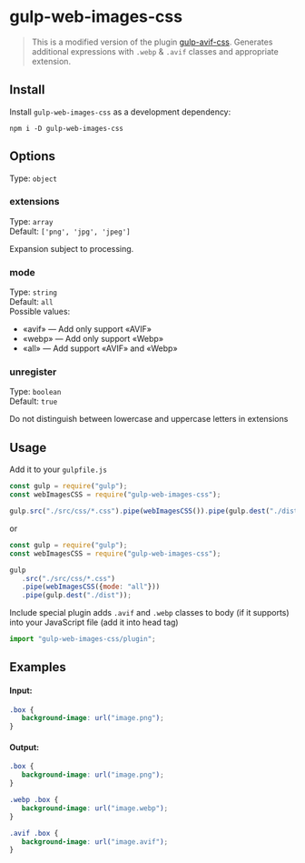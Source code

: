 # gulp-web-images-css

> This is a modified version of the plugin [gulp-avif-css](https://www.npmjs.com/package/gulp-avif-css). Generates additional expressions with `.webp` & `.avif` classes and appropriate extension.

## Install

Install `gulp-web-images-css` as a development dependency:

```shell
npm i -D gulp-web-images-css
```

## Options

Type: `object`

### extensions

Type: `array`<br>
Default: `['png', 'jpg', 'jpeg']`

Expansion subject to processing.

### mode

Type: `string`<br>
Default: `all`<br>
Possible values:
   -  «avif» — Add only support «AVIF»
   -  «webp» — Add only support «Webp»
   -  «all» — Add support «AVIF» and «Webp»

### unregister

Type: `boolean`<br>
Default: `true`

Do not distinguish between lowercase and uppercase letters in extensions

## Usage

Add it to your `gulpfile.js`

```javascript
const gulp = require("gulp");
const webImagesCSS = require("gulp-web-images-css");

gulp.src("./src/css/*.css").pipe(webImagesCSS()).pipe(gulp.dest("./dist"));
```

or

```javascript
const gulp = require("gulp");
const webImagesCSS = require("gulp-web-images-css");

gulp
   .src("./src/css/*.css")
   .pipe(webImagesCSS({mode: "all"}))
   .pipe(gulp.dest("./dist"));
```

Include special plugin adds `.avif` and `.webp` classes to body (if it supports) into your JavaScript file (add it into head tag)

```javascript
import "gulp-web-images-css/plugin";
```

## Examples

#### Input:

```css
.box {
   background-image: url("image.png");
}
```

#### Output:

```css
.box {
   background-image: url("image.png");
}

.webp .box {
   background-image: url("image.webp");
}

.avif .box {
   background-image: url("image.avif");
}
```
